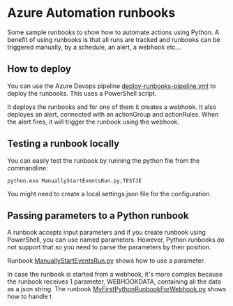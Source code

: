 # Azure Automation runbooks
Some sample runbooks to show how to automate actions using Python.
A benefit of using runbooks is that all runs are tracked and runbooks can be triggered manually, by a schedule, an alert, a webhook etc...

## How to deploy
You can use the Azure Devops pipeline [deploy-runbooks-pipeline.yml](deploy-runbooks-pipeline.yml) to deploy the runbooks. This uses a PowerShell script.

It deploys the runbooks and for one of them it creates a webhook. It also deployes an alert, connected with an actionGroup and actionRules. When the alert fires, it will trigger the runbook using the webhook.

## Testing a runbook locally
You can easily test the runbook by running the python file from the commandline:

```
python.exe ManuallyStartEventsRun.py,TESTJE
```
You might need to create a local.settings.json file for the configuration.

## Passing parameters to a Python runbook
A runbook accepts input parameters and if you create runbook using PowerShell, you can use named parameters. However, Python runbooks do not support that so you need to parse the parameters by their position.

Runbook [ManuallyStartEventsRun.py](ManuallyStartEventsRun.py) shows how to use a parameter.

In case the runbook is started from a webhook, it's more complex because the runbook receives 1 parameter, WEBHOOKDATA, containing all the data as a json string. The runbook [MyFirstPythonRunbookForWebhook.py](MyFirstPythonRunbookForWebhook.py) shows how to handle t